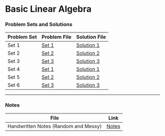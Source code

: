 # Basic Linear Algebra

### Problem Sets and Solutions
| Problem Set | Problem File            | Solution File            |
|-------------|-------------------------|--------------------------|
| Set 1       | [Set 1](KAUST/LA/1-2.pdf) | [Solution 1](KAUST/LA/p1s.pdf) |
| Set 2       | [Set 2](Problem_Sets/Set_2.pdf) | [Solution 2](Problem_Sets/Solution_2.pdf) |
| Set 3       | [Set 3](Problem_Sets/Set_3.pdf) | [Solution 3](Problem_Sets/Solution_3.pdf) |
| Set 4       | [Set 1](Problem_Sets/Set_1.pdf) | [Solution 1](Problem_Sets/Solution_1.pdf) |
| Set 5       | [Set 2](Problem_Sets/Set_2.pdf) | [Solution 2](Problem_Sets/Solution_2.pdf) |
| Set 6       | [Set 3](Problem_Sets/Set_3.pdf) | [Solution 3](Problem_Sets/Solution_3.pdf) |

---

### Notes
| File           | Link                     |
|----------------|--------------------------|
| Handwritten Notes (Random and Messy) | [Notes](Notes/Linear_Algebra_Notes.pdf) |


